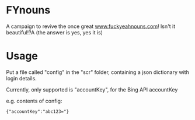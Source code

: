 FYnouns
=======

A campaign to revive the once great www.fuckyeahnouns.com!
Isn't it beautiful!?A (the answer is yes, yes it is)

Usage
=====

Put a file called "config" in the "scr" folder, containing a json dictionary with login details.

Currently, only supported is "accountKey", for the Bing API accountKey

e.g. contents of config:
```
{"accountKey":"abc123="}
```
